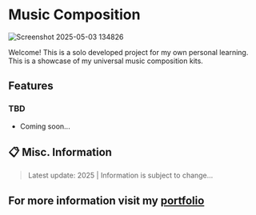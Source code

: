 # Music Composition
![Screenshot 2025-05-03 134826](https://github.com/user-attachments/assets/29f88fbc-b145-487d-8364-58854cbb9080)

Welcome! This is a solo developed project for my own personal learning. This is a showcase of my universal music composition kits.


## Features
### TBD
+ Coming soon...
  
## 📋 Misc. Information
> Latest update: 2025 | Information is subject to change...
## For more information visit my [portfolio](https://camrenaa.github.io/)

